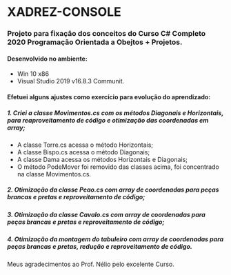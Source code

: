 # XADREZ-CONSOLE

### Projeto para fixação dos conceitos do Curso C# Completo 2020 Programação Orientada a Obejtos + Projetos.

#### Desenvolvido no ambiente:
- Win 10 x86
- Visual Studio 2019 v16.8.3 Communit.

#### Efetuei alguns ajustes como exercício para evolução do aprendizado:

##### 1. Criei a classe Movimentos.cs com os métodos Diagonais e Horizontais, para reaproveitamento de código e otimização das coordenadas em array;
- A classe Torre.cs acessa o método Horizontais;
- A classe Bispo.cs acessa o método Diagonais;
- A classe Dama acessa os métodos Horizontais e Diagonais;
- O método PodeMover foi removido das classes acima, foi concentrado na classe Movimentos.cs.

##### 2. Otimização da classe Peao.cs com array de coordenadas para peças brancas e pretas e reproveitamento de código;

##### 3. Otimização da classe Cavalo.cs com array de coordenadas para peças brancas e pretas e reproveitamento de código;

##### 4. Otimização da montagem do tabuleiro com array de coordenadas para peças brancas e pretas, redução e reproveitamento de código.

Meus agradecimentos ao Prof. Nélio pelo excelente Curso.
